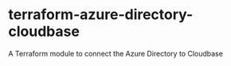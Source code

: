 # terraform-azure-directory-cloudbase
A Terraform module to connect the Azure Directory to Cloudbase
